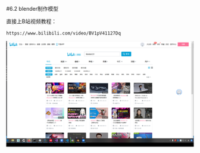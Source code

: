
#6.2 blender制作模型

直接上B站视频教程：

    https://www.bilibili.com/video/BV1pV41127Dq

![](../../imgs/6/6.2.blender_make_model/bilibili_blender_video.png)